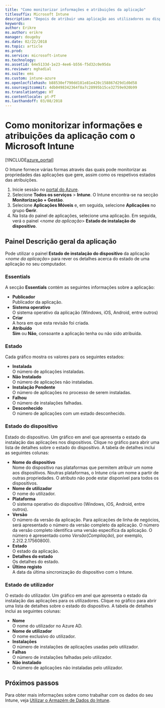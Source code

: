 ```yaml
---
title: "Como monitorizar informações e atribuições da aplicação"
titlesuffix: Microsoft Intune
description: "Depois de atribuir uma aplicação aos utilizadores ou dispositivos, utilize estas informações para o ajudar a monitorizar o estado da mesma."
keywords: 
author: Erikre
ms.author: erikre
manager: dougeby
ms.date: 02/22/2018
ms.topic: article
ms.prod: 
ms.service: microsoft-intune
ms.technology: 
ms.assetid: 64e5133d-1e23-4ee6-b556-f5d32c0e95da
ms.reviewer: mghadial
ms.suite: ems
ms.custom: intune-azure
ms.openlocfilehash: b88530ef790dd181e81e420c158867d29d1d0d58
ms.sourcegitcommit: 4db0498342364f8a7c28995b15ce32759e920b99
ms.translationtype: HT
ms.contentlocale: pt-PT
ms.lasthandoff: 03/08/2018
---
```

# <a name="how-to-monitor-app-information-and-assignments-with-microsoft-intune"></a>Como monitorizar informações e atribuições da aplicação com o Microsoft Intune

[!INCLUDE[azure_portal](./includes/azure_portal.md)]

O Intune fornece várias formas através das quais pode monitorizar as propriedades das aplicações que gere, assim como os respetivos estados das atribuições.

1. Inicie sessão no [portal do Azure](https://portal.azure.com).
2. Selecione **Todos os serviços** > **Intune**. O Intune encontra-se na secção **Monitorização + Gestão**.
3. Selecione **Aplicações Móveis** e, em seguida, selecione **Aplicações** no grupo **Gerir**.
5. Na lista do painel de aplicações, selecione uma aplicação. Em seguida, verá o painel <*nome da aplicação*> **Estado de instalação do dispositivo**.

## <a name="app-overview-blade"></a>Painel Descrição geral da aplicação

Pode utilizar o painel **Estado de instalação do dispositivo** da aplicação <*nome da aplicação*>  para rever os detalhes acerca do estado de uma aplicação no seu computador.

### <a name="essentials"></a>Essentials

A secção **Essentials** contém as seguintes informações sobre a aplicação:

 - **Publicador**  
Publicador da aplicação.
 - **Sistema operativo**  
O sistema operativo da aplicação (Windows, iOS, Android, entre outros)
 - **Criar**  
A hora em que esta revisão foi criada.
 - **Atribuído**  
**Sim** ou **Não**, consoante a aplicação tenha ou não sido atribuída.

### <a name="status"></a>Estado
Cada gráfico mostra os valores para os seguintes estados:

 - **Instalada**  
O número de aplicações instaladas.
 - **Não Instalado**  
O número de aplicações não instaladas.
 - **Instalação Pendente**  
O número de aplicações no processo de serem instaladas.
 - **Falhou**  
O número de instalações falhadas.
 - **Desconhecido**  
O número de aplicações com um estado desconhecido.

### <a name="device-status"></a>Estado do dispositivo

Estado do dispositivo. Um gráfico em anel que apresenta o estado da instalação das aplicações nos dispositivos. Clique no gráfico para abrir uma lista de detalhes sobre o estado do dispositivo. A tabela de detalhes inclui as seguintes colunas:

 - **Nome do dispositivo**  
Nome do dispositivo nas plataformas que permitem atribuir um nome aos dispositivos. Noutras plataformas, o Intune cria um nome a partir de outras propriedades. O atributo não pode estar disponível para todos os dispositivos.
 - **Nome de utilizador**  
O nome do utilizador.
 - **Plataforma**  
O sistema operativo do dispositivo (Windows, iOS, Android, entre outros).
 - **Versão**  
O número da versão da aplicação. Para aplicações de linha de negócios, será apresentado o número da versão completo da aplicação. O número da versão completo identifica uma versão específica da aplicação. O número é apresentado como _Versão_(_Compilação_), por exemplo, 2.2(2.2.17560800).
 - **Estado**  
O estado da aplicação.
 - **Detalhes do estado**  
Os detalhes do estado.
 - **Último registo**  
A data da última sincronização do dispositivo com o Intune.


### <a name="user-status"></a>Estado de utilizador

O estado do utilizador. Um gráfico em anel que apresenta o estado da instalação das aplicações para os utilizadores. Clique no gráfico para abrir uma lista de detalhes sobre o estado do dispositivo. A tabela de detalhes inclui as seguintes colunas:
 - **Nome**  
O nome do utilizador no Azure AD.
 - **Nome de utilizador**  
O nome exclusivo do utilizador.
 - **Instalações**  
O número de instalações de aplicações usadas pelo utilizador.
 - **Falhas**  
O número de instalações falhadas pelo utilizador.
 - **Não instalado**  
O número de aplicações não instaladas pelo utilizador.


## <a name="next-steps"></a>Próximos passos

Para obter mais informações sobre como trabalhar com os dados do seu Intune, veja [Utilizar o Armazém de Dados do Intune](reports-nav-create-intune-reports.md).
